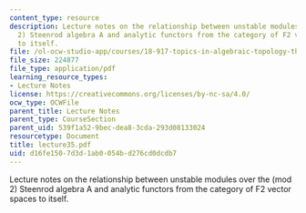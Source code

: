 ```yaml
---
content_type: resource
description: Lecture notes on the relationship between unstable modules over the (mod
  2) Steenrod algebra A and analytic functors from the category of F2 vector spaces
  to itself.
file: /ol-ocw-studio-app/courses/18-917-topics-in-algebraic-topology-the-sullivan-conjecture-fall-2007/d16fe1507d3d1ab0054bd276cd0dcdb7_lecture35.pdf
file_size: 224877
file_type: application/pdf
learning_resource_types:
- Lecture Notes
license: https://creativecommons.org/licenses/by-nc-sa/4.0/
ocw_type: OCWFile
parent_title: Lecture Notes
parent_type: CourseSection
parent_uid: 539f1a52-9bec-dea8-3cda-293d08133024
resourcetype: Document
title: lecture35.pdf
uid: d16fe150-7d3d-1ab0-054b-d276cd0dcdb7
---
```

Lecture notes on the relationship between unstable modules over the (mod 2) Steenrod algebra A and analytic functors from the category of F2 vector spaces to itself.